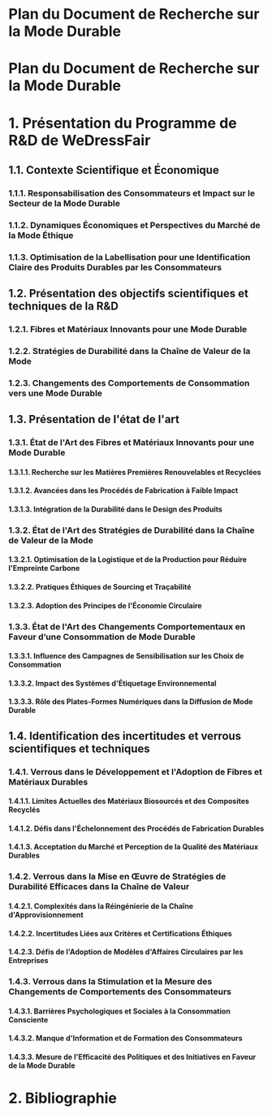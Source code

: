 # Plan du Document de Recherche sur la Mode Durable
# Plan du Document de Recherche sur la Mode Durable

# 1. Présentation du Programme de R&D de WeDressFair

## 1.1. Contexte Scientifique et Économique
### 1.1.1. Responsabilisation des Consommateurs et Impact sur le Secteur de la Mode Durable
### 1.1.2. Dynamiques Économiques et Perspectives du Marché de la Mode Éthique
### 1.1.3. Optimisation de la Labellisation pour une Identification Claire des Produits Durables par les Consommateurs
## 1.2. Présentation des objectifs scientifiques et techniques de la R&D
### 1.2.1. Fibres et Matériaux Innovants pour une Mode Durable
### 1.2.2. Stratégies de Durabilité dans la Chaîne de Valeur de la Mode
### 1.2.3. Changements des Comportements de Consommation vers une Mode Durable

## 1.3. Présentation de l'état de l'art
### 1.3.1. État de l'Art des Fibres et Matériaux Innovants pour une Mode Durable
#### 1.3.1.1. Recherche sur les Matières Premières Renouvelables et Recyclées
#### 1.3.1.2. Avancées dans les Procédés de Fabrication à Faible Impact
#### 1.3.1.3. Intégration de la Durabilité dans le Design des Produits
### 1.3.2. État de l'Art des Stratégies de Durabilité dans la Chaîne de Valeur de la Mode
#### 1.3.2.1. Optimisation de la Logistique et de la Production pour Réduire l'Empreinte Carbone
#### 1.3.2.2. Pratiques Éthiques de Sourcing et Traçabilité
#### 1.3.2.3. Adoption des Principes de l'Économie Circulaire
### 1.3.3. État de l'Art des Changements Comportementaux en Faveur d’une Consommation de Mode Durable
#### 1.3.3.1. Influence des Campagnes de Sensibilisation sur les Choix de Consommation
#### 1.3.3.2. Impact des Systèmes d'Étiquetage Environnemental
#### 1.3.3.3. Rôle des Plates-Formes Numériques dans la Diffusion de Mode Durable

## 1.4. Identification des incertitudes et verrous scientifiques et techniques
### 1.4.1. Verrous dans le Développement et l'Adoption de Fibres et Matériaux Durables
#### 1.4.1.1. Limites Actuelles des Matériaux Biosourcés et des Composites Recyclés
#### 1.4.1.2. Défis dans l'Échelonnement des Procédés de Fabrication Durables
#### 1.4.1.3. Acceptation du Marché et Perception de la Qualité des Matériaux Durables
### 1.4.2. Verrous dans la Mise en Œuvre de Stratégies de Durabilité Efficaces dans la Chaîne de Valeur
#### 1.4.2.1. Complexités dans la Réingénierie de la Chaîne d'Approvisionnement
#### 1.4.2.2. Incertitudes Liées aux Critères et Certifications Éthiques
#### 1.4.2.3. Défis de l'Adoption de Modèles d'Affaires Circulaires par les Entreprises
### 1.4.3. Verrous dans la Stimulation et la Mesure des Changements de Comportements des Consommateurs
#### 1.4.3.1. Barrières Psychologiques et Sociales à la Consommation Consciente
#### 1.4.3.2. Manque d'Information et de Formation des Consommateurs
#### 1.4.3.3. Mesure de l'Efficacité des Politiques et des Initiatives en Faveur de la Mode Durable

# 2. Bibliographie
